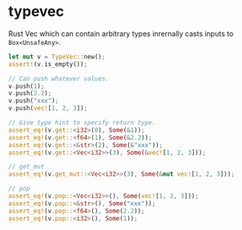# typevec

Rust Vec which can contain arbitrary types inrernally casts inputs to ``Box<UnsafeAny>``.

```rust
let mut v = TypeVec::new();
assert!(v.is_empty());

// Can push whatever values.
v.push(1);
v.push(2.2);
v.push("xxx");
v.push(vec![1, 2, 3]);

// Give type hint to specify return type.
assert_eq!(v.get::<i32>(0), Some(&1));
assert_eq!(v.get::<f64>(1), Some(&2.2));
assert_eq!(v.get::<&str>(2), Some(&"xxx"));
assert_eq!(v.get::<Vec<i32>>(3), Some(&vec![1, 2, 3]));

// get_mut
assert_eq!(v.get_mut::<Vec<i32>>(3), Some(&mut vec![1, 2, 3]));

// pop
assert_eq!(v.pop::<Vec<i32>>(), Some(vec![1, 2, 3]));
assert_eq!(v.pop::<&str>(), Some("xxx"));
assert_eq!(v.pop::<f64>(), Some(2.2));
assert_eq!(v.pop::<i32>(), Some(1));
```
